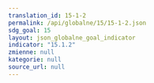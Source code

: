 ```yaml
---
translation_id: 15-1-2
permalink: /api/globalne/15/15-1-2.json
sdg_goal: 15
layout: json_globalne_goal_indicator
indicator: "15.1.2"
zmienne: null
kategorie: null
source_url: null
---
```

